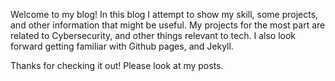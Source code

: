 Welcome to my blog! In this blog I attempt to show my skill, some projects, and other information that might be useful. My projects for the most part are related to Cybersecurity, and other things relevant to tech. I also look forward getting familiar with Github pages, and Jekyll.

Thanks for checking it out! Please look at my posts.
